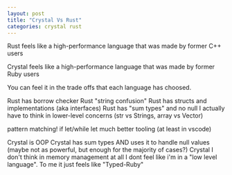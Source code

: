 ```yaml
---
layout: post
title: "Crystal Vs Rust"
categories: crystal rust
---
```


Rust feels like a high-performance language that was made by former C++ users

Crystal feels like a high-performance language that was made by former Ruby users

You can feel it in the trade offs that each language has choosed.

Rust has borrow checker
Rust "string confusion"
Rust has structs and implementations (aka interfaces)
Rust has "sum types" and no null
I actually have to think in lower-level concerns (str vs Strings, array vs Vector)

pattern matching!
  if let/while let
much better tooling (at least in vscode)

Crystal is OOP
Crystal has sum types AND uses it to handle null values (maybe not as powerful, but enough for the majority of cases?)
Crystal I don't think in memory management at all
I dont feel like i'm in a "low level language". To me it just feels like "Typed-Ruby"

